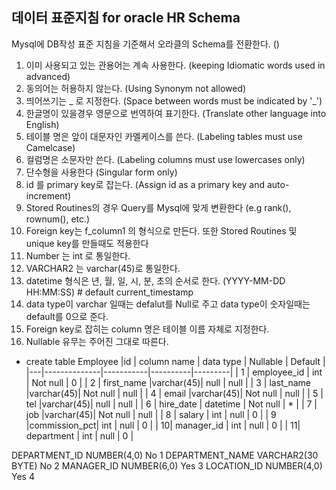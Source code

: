 ## 데이터 표준지침 for oracle HR Schema

Mysql에 DB작성 표준 지침을 기준해서 오라클의 Schema를 전환한다.
()

1. 이미 사용되고 있는 관용어는 계속 사용한다. (keeping Idiomatic words used in advanced)
2. 동의어는 허용하지 않는다. (Using Synonym not allowed)
3. 띄어쓰기는 _ 로 지정한다. (Space between words must be indicated by '_')
4. 한글명이 있을경우 영문으로 번역하여 표기한다. (Translate other language into English)
5. 테이블 명은 앞이 대문자인 카멜케이스를 쓴다. (Labeling tables must use Camelcase)
6. 컬럼명은 소문자만 쓴다. (Labeling columns must use lowercases only)
7. 단수형을 사용한다 (Singular form only)
8. id 를 primary key로 잡는다. (Assign id as a primary key and auto-increment) 
9. Stored Routines의 경우 Query를 Mysql에 맞게 변환한다 (e.g rank(), rownum(), etc.)
10. Foreign key는 f_column1 의 형식으로 만든다. 또한 Stored Routines 및 unique key를 만들때도 적용한다
11. Number 는 int 로 통일한다.
12. VARCHAR2 는 varchar(45)로 통일한다.
13. datetime 형식은 년, 월, 일, 시, 분, 초의 순서로 한다. (YYYY-MM-DD HH:MM:SS) # default current_timestamp
14. data type이 varchar 일때는 defalut를 Null로 주고 data type이 숫자일때는 default를 0으로 준다.
15. Foreign key로 잡히는 column 명은 테이블 이름 자체로 지정한다.
16. Nullable 유무는 주어진 그대로 따른다.

- create table Employee
   |id | column name  | data type | Nullable | Default |
   |---|--------------|-----------|----------|---------|
   | 1 |  employee_id |    int    | Not null |    0    |
   | 2 |  first_name  |varchar(45)|   null   |   null  |
   | 3 |  last_name   |varchar(45)| Not null |   null  |
   | 4 |    email     |varchar(45)| Not null |   null  |
   | 5 |     tel      |varchar(45)|   null   |   null  |
   | 6 |  hire_date   |  datetime | Not null |    *    |
   | 7 |     job      |varchar(45)| Not null |   null  |
   | 8 |    salary    |    int    |   null   |    0    |
   | 9 |commission_pct|    int    |   null   |    0    |
   | 10|  manager_id  |    int    |   null   |    0    |
   | 11|  department  |    int    |   null   |    0    |



DEPARTMENT_ID	NUMBER(4,0)	No		1
DEPARTMENT_NAME	VARCHAR2(30 BYTE)	No		2
MANAGER_ID	NUMBER(6,0)	Yes		3
LOCATION_ID	NUMBER(4,0)	Yes		4
